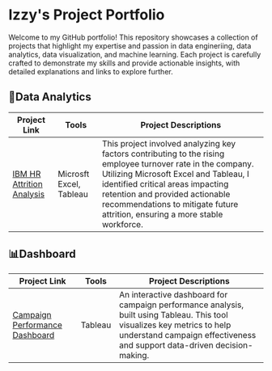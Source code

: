 # Izzy's Project Portfolio
Welcome to my GitHub portfolio! This repository showcases a collection of projects that highlight my expertise and passion in data engineriing, data analytics, data visualization, and machine learning. Each project is carefully crafted to demonstrate my skills and provide actionable insights, with detailed explanations and links to explore further.

## 📂Data Analytics
|**Project Link**|**Tools**|**Project Descriptions**|
|---|---|---|
|[IBM HR Attrition Analysis](https://drive.google.com/file/d/1F6zAgWYYo5MW0RSJcc2amlV8H6SVegZP/view?usp=drive_link)|Microsft Excel, Tableau|This project involved analyzing key factors contributing to the rising employee turnover rate in the company. Utilizing Microsoft Excel and Tableau, I identified critical areas impacting retention and provided actionable recommendations to mitigate future attrition, ensuring a more stable workforce.|

## 📊Dashboard
|**Project Link**|**Tools**|**Project Descriptions**|
|---|---|---|
|[Campaign Performance Dashboard]((https://github.com/Izzyyka/ABCJewelryCampaignPerformanceDashboard/blob/main/README.md)](https://github.com/Izzyyka/ABCJewelryCampaignPerformanceDashboard/blob/main/README.md))|Tableau|An interactive dashboard for campaign performance analysis, built using Tableau. This tool visualizes key metrics to help understand campaign effectiveness and support data-driven decision-making.|
<!---
Izzyyka/Izzyyka is a ✨ special ✨ repository because its `README.md` (this file) appears on your GitHub profile.
You can click the Preview link to take a look at your changes.
--->
